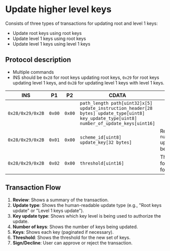 # Update higher level keys

Consists of three types of transactions for updating root and level 1 keys:

* Update root keys using root keys
* Update level 1 keys using root keys
* Update level 1 keys using level 1 keys

## Protocol description

* Multiple commands
* INS should be `0x28` for root keys updating root keys, `0x29` for root keys updating level 1 keys, and `0x2B` for updating level 1
keys with level 1 keys.

INS | P1 | P2 | CDATA | Comment |
|----|--------|-----|-------------|----|
| `0x28/0x29/0x2B` | `0x00` | `0x00` | `path_length path[uint32]x[5] update_instruction_header[28 bytes] update_type[uint8] key_update_type[uint8] number_of_update_keys[uint16]` | |
| `0x28/0x29/0x2B` | `0x01` | `0x00` | `scheme_id[uint8] update_key[32 bytes]` | Repeated until `number_of_update_keys` update keys have been received. |
| `0x28/0x29/0x2B` | `0x02` | `0x00` | `threshold[uint16]` | The signing threshold for the new set of keys for the given key set. |

## Transaction Flow

1. **Review**: Shows a summary of the transaction.
2. **Update type**: Shows the human-readable update type (e.g., "Root keys update" or "Level 1 keys update").
3. **Key update type**: Shows which key level is being used to authorize the update.
4. **Number of keys**: Shows the number of keys being updated.
5. **Keys**: Shows each key (paginated if necessary).
6. **Threshold**: Shows the threshold for the new set of keys.
7. **Sign/Decline**: User can approve or reject the transaction.
